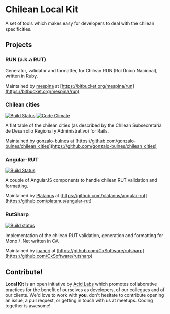 Chilean Local Kit
=================

A set of tools which makes easy for developers to deal with the chilean specificities.

Projects
--------

### RUN (a.k.a RUT)

Generator, validator and formatter, for Chilean RUN (Rol Único Nacional), written in Ruby.

Maintained by [mespina][mespina] at [https://bitbucket.org/mespina/run](https://bitbucket.org/mespina/run)

  [mespina]: https://github.com/mespina/

### Chilean cities


[![Build Status](https://api.travis-ci.org/gonzalo-bulnes/chilean_cities.png)](https://travis-ci.org/gonzalo-bulnes/chilean_cities)
[![Code Climate](https://codeclimate.com/github/gonzalo-bulnes/chilean_cities.png)](https://codeclimate.com/github/gonzalo-bulnes/chilean_cities)

A flat table of the chilean cities (as described by the Chilean Subsecretaría de Desarrollo Regional y Administrativo) for Rails.

Maintained by [gonzalo-bulnes][gonzalo-bulnes] at [https://github.com/gonzalo-bulnes/chilean_cities](https://github.com/gonzalo-bulnes/chilean_cities)

  [gonzalo-bulnes]: https://github.com/gonzalo-bulnes/chilean_cities

### Angular-RUT

[![Build Status](https://secure.travis-ci.org/platanus/angular-rut.png)](https://travis-ci.org/platanus/angular-rut)

A couple of AngularJS components to handle chilean RUT validation and formatting.

Maintained by [Platanus][platanus] at [https://github.com/platanus/angular-rut](https://github.com/platanus/angular-rut)

  [platanus]: https://github.com/platanus

### RutSharp

[![Build status](https://ci.appveyor.com/api/projects/status/56eo5y6aoqheyvx7?svg=true)](https://ci.appveyor.com/project/juancri/rutsharp)

Implementation of the chilean RUT validation, generation and formatting for Mono / .Net written in C#.

Maintained by [juancri](https://github.com/juancri) at [https://github.com/CxSoftware/rutsharp](https://github.com/CxSoftware/rutsharp)

Contribute!
-----------

**Local Kit** is an open initiative by [Acid Labs][acidlabs] which promotes collaborative practices for the benefit of ourselves as developers, of our collegues and of our clients. We'd love to work with **you**, don't hesitate to contribute opening an issue, a pull request, or getting in touch with us at meetups. Coding together is awesome!

  [acidlabs]: https://github.com/acidlabs
